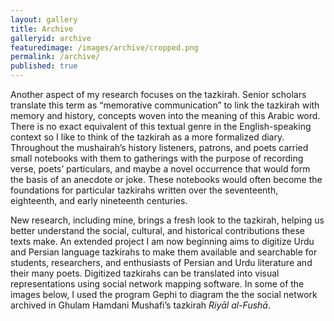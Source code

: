 ```yaml
---
layout: gallery
title: Archive
galleryid: archive
featuredimage: /images/archive/cropped.png
permalink: /archive/
published: true
---
```


Another aspect of my research focuses on the tazkirah. Senior scholars translate this term as “memorative communication” to link the tazkirah with memory and history, concepts woven into the meaning of this Arabic word. There is no exact equivalent of this textual genre in the English-speaking context so I like to think of the tazkirah as a more formalized diary. Throughout the mushairah’s history listeners, patrons, and poets carried small notebooks with them to gatherings with the purpose of recording verse, poets’ particulars, and maybe a novel occurrence that would form the basis of an anecdote or joke. These notebooks would often become the foundations for particular tazkirahs written over the seventeenth, eighteenth, and early nineteenth centuries.

New research, including mine, brings a fresh look to the tazkirah, helping us better understand the social, cultural, and historical contributions these texts make. An extended project I am now beginning aims to digitize Urdu and Persian language tazkirahs to make them available and searchable for students, researchers, and enthusiasts of Persian and Urdu literature and their many poets. Digitized tazkirahs can be translated into visual representations using social network mapping software. In some of the images below, I used the program Gephi to diagram the the social network archived in Ghulam Hamdani Mushafi’s tazkirah *Riyāl al-Fushā*.
